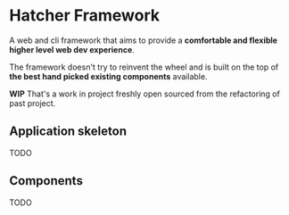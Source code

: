 Hatcher Framework
=================

A web and cli framework that aims to provide a **comfortable and flexible higher level web dev experience**.

The framework doesn't try to reinvent the wheel and is built on the top of 
**the best hand picked existing components** available.

**WIP** That's a work in project freshly open sourced from the refactoring of past project.


Application skeleton
--------------------

TODO


Components
----------

TODO
